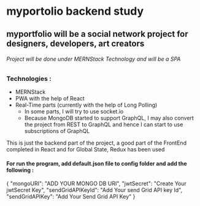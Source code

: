 # myportolio backend study
## myportfolio will be a social network project for designers, developers, art creators

###### Project will be done under MERNStack Technology and will be a SPA

### Technologies :
* MERNStack
* PWA with the help of React
* Real-Time parts (currently with the help of Long Polling)
    * In some parts, I will try to use socket.io
    * Because MongoDB started to support GraphQL, I may also convert the project from REST to GraphQL and hence I can start to use subscriptions of GraphQL

This is just the backend part of the project, a good part of the FrontEnd completed in React and for Global State, Redux has been used


#### For run the program, add default.json file to config folder and add the following :

{
  "mongoURI": "ADD YOUR MONGO DB URI",
  "jwtSecret": "Create Your jwtSecret Key",
  "sendGridAPIKeyId": "Add Your send Grid API key Id",
  "sendGridAPIKey": "Add Your Send Grid API Key"
}

